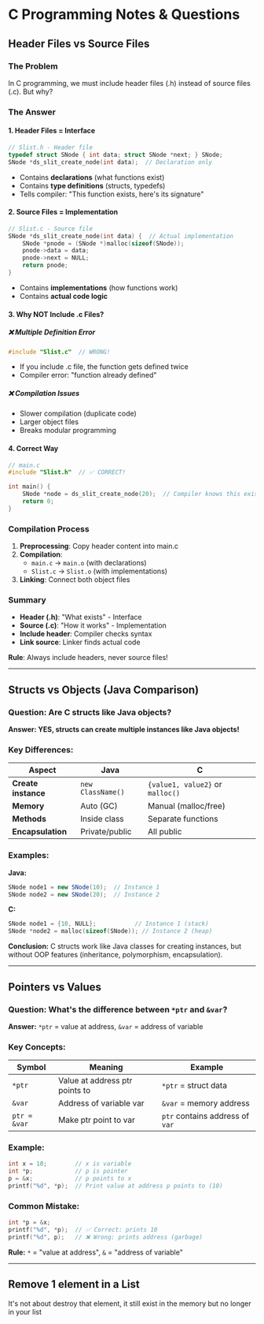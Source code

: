 # C Programming Notes & Questions

## Header Files vs Source Files

### The Problem
In C programming, we must include header files (.h) instead of source files (.c). But why?

### The Answer

#### 1. **Header Files = Interface**
```c
// Slist.h - Header file
typedef struct SNode { int data; struct SNode *next; } SNode;
SNode *ds_slit_create_node(int data);  // Declaration only
```
- Contains **declarations** (what functions exist)
- Contains **type definitions** (structs, typedefs)
- Tells compiler: "This function exists, here's its signature"

#### 2. **Source Files = Implementation**
```c
// Slist.c - Source file
SNode *ds_slit_create_node(int data) {  // Actual implementation
    SNode *pnode = (SNode *)malloc(sizeof(SNode));
    pnode->data = data;
    pnode->next = NULL;
    return pnode;
}
```
- Contains **implementations** (how functions work)
- Contains **actual code logic**

#### 3. **Why NOT Include .c Files?**

##### ❌ **Multiple Definition Error**
```c
#include "Slist.c"  // WRONG!
```
- If you include .c file, the function gets defined twice
- Compiler error: "function already defined"

##### ❌ **Compilation Issues**
- Slower compilation (duplicate code)
- Larger object files
- Breaks modular programming

#### 4. **Correct Way**
```c
// main.c
#include "Slist.h"  // ✅ CORRECT!

int main() {
    SNode *node = ds_slit_create_node(20);  // Compiler knows this exists
    return 0;
}
```

### Compilation Process
1. **Preprocessing**: Copy header content into main.c
2. **Compilation**: 
   - `main.c` → `main.o` (with declarations)
   - `Slist.c` → `Slist.o` (with implementations)
3. **Linking**: Connect both object files

### Summary
- **Header (.h)**: "What exists" - Interface
- **Source (.c)**: "How it works" - Implementation  
- **Include header**: Compiler checks syntax
- **Link source**: Linker finds actual code

**Rule**: Always include headers, never source files!

---

## Structs vs Objects (Java Comparison)

### Question: Are C structs like Java objects?

**Answer: YES, structs can create multiple instances like Java objects!**

### Key Differences:

| Aspect | Java | C |
|--------|------|---|
| **Create instance** | `new ClassName()` | `{value1, value2}` or `malloc()` |
| **Memory** | Auto (GC) | Manual (malloc/free) |
| **Methods** | Inside class | Separate functions |
| **Encapsulation** | Private/public | All public |

### Examples:

**Java:**
```java
SNode node1 = new SNode(10);  // Instance 1
SNode node2 = new SNode(20);  // Instance 2
```

**C:**
```c
SNode node1 = {10, NULL};           // Instance 1 (stack)
SNode *node2 = malloc(sizeof(SNode)); // Instance 2 (heap)
```

**Conclusion:** C structs work like Java classes for creating instances, but without OOP features (inheritance, polymorphism, encapsulation).

---

## Pointers vs Values

### Question: What's the difference between `*ptr` and `&var`?

**Answer:** `*ptr` = value at address, `&var` = address of variable

### Key Concepts:

| Symbol | Meaning | Example |
|--------|---------|---------|
| `*ptr` | Value at address ptr points to | `*ptr` = struct data |
| `&var` | Address of variable var | `&var` = memory address |
| `ptr = &var` | Make ptr point to var | `ptr` contains address of `var` |

### Example:
```c
int x = 10;        // x is variable
int *p;            // p is pointer
p = &x;            // p points to x
printf("%d", *p);  // Print value at address p points to (10)
```

### Common Mistake:
```c
int *p = &x;
printf("%d", *p);  // ✅ Correct: prints 10
printf("%d", p);   // ❌ Wrong: prints address (garbage)
```

**Rule:** `*` = "value at address", `&` = "address of variable"

---

## Remove 1 element in a List

It's not about destroy that element, it still exist in the memory but no longer in your list

